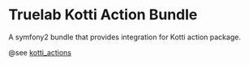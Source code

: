 Truelab Kotti Action Bundle
=============================

A symfony2 bundle that provides integration for Kotti action package.

@see [kotti_actions](https://github.com/truelab/kotti_actions)
